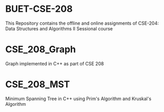 # BUET-CSE-208
This Repository contains the offline and online assignments of CSE-204: Data Structures and Algorithms II Sessional course

# CSE_208_Graph
Graph implemented in C++ as part of CSE 208

# CSE_208_MST
Minimum Spanning Tree in C++ using Prim's Algorithm and Kruskal's Algorithm

